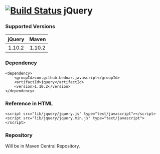 [![Build Status](https://travis-ci.org/bednar/jQuery.png?branch=master)](https://travis-ci.org/bednar/jQuery) jQuery
======

### Supported Versions

|   jQuery  |   Maven   |
|:---------:|:---------:|
|   1.10.2  |   1.10.2  | 


### Dependency

    <dependency>
        <groupId>com.github.bednar.javascript</groupId>
        <artifactId>jquery</artifactId>
        <version>1.10.2</version>
    </dependency>

### Reference in HTML

    <script src="lib/jquery/jquery.js" type="text/javascript"></script>
    <script src="lib/jquery/jquery.min.js" type="text/javascript"></script>
    
### Repository

Will be in Maven Central Repository.
